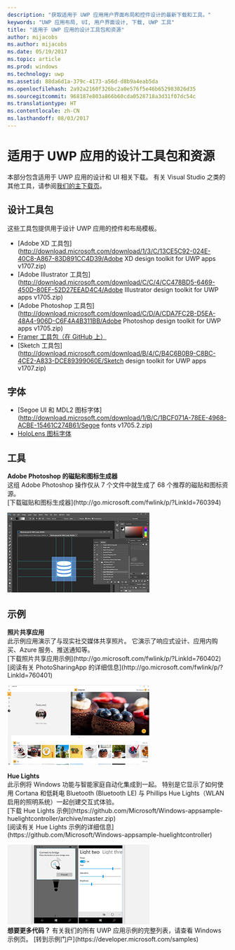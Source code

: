 ```yaml
---
description: "获取适用于 UWP 应用用户界面布局和控件设计的最新下载和工具。"
keywords: "UWP 应用布局, UI, 用户界面设计, 下载, UWP 工具"
title: "适用于 UWP 应用的设计工具包和资源"
author: mijacobs
ms.author: mijacobs
ms.date: 05/19/2017
ms.topic: article
ms.prod: windows
ms.technology: uwp
ms.assetid: 88da6d1a-379c-4173-a56d-d8b9a4eab5da
ms.openlocfilehash: 2a92a2160f326bc2a0e576f5e46b652983026d35
ms.sourcegitcommit: 968187e803a866b60cda0528718a3d31f07dc54c
ms.translationtype: HT
ms.contentlocale: zh-CN
ms.lasthandoff: 08/03/2017
---
```

# <a name="design-toolkits-and-resources-for-uwp-apps"></a>适用于 UWP 应用的设计工具包和资源
<link rel="stylesheet" href="https://az835927.vo.msecnd.net/sites/uwp/Resources/css/custom.css"> 

本部分包含适用于 UWP 应用的设计和 UI 相关下载。 有关 Visual Studio 之类的其他工具，请参阅[我们的主下载页](https://developer.microsoft.com/downloads)。 


## <a name="design-toolkits"></a>设计工具包

这些工具包提供用于设计 UWP 应用的控件和布局模板。

* [Adobe XD 工具包](http://download.microsoft.com/download/1/3/C/13CE5C92-024E-40C8-A867-83D891CC4D39/Adobe XD design toolkit for UWP apps v1707.zip)
* [Adobe Illustrator 工具包](http://download.microsoft.com/download/C/C/4/CC478BD5-6469-450D-80EF-52D27EEAD4C4/Adobe Illustrator design toolkit for UWP apps v1705.zip)
* [Adobe Photoshop 工具包](http://download.microsoft.com/download/C/D/A/CDA7FC2B-D5EA-48A4-906D-C6F4A4B311BB/Adobe Photoshop design toolkit for UWP apps v1705.zip)
* [Framer 工具包（在 GitHub 上）](https://github.com/Microsoft/windows-framer-toolkit)
* [Sketch 工具包](http://download.microsoft.com/download/B/4/C/B4C6B0B9-C8BC-4CE2-A833-DCE89399060E/Sketch design toolkit for UWP apps v1707.zip)

## <a name="fonts"></a>字体

* [Segoe UI 和 MDL2 图标字体](http://download.microsoft.com/download/1/B/C/1BCF071A-78EE-4968-ACBE-15461C274B61/Segoe fonts v1705.2.zip)
* [HoloLens 图标字体](http://download.microsoft.com/download/3/8/D/38D659E2-4B9C-413A-B2E7-1956181DC427/Hololens-font-v1705.zip)

## <a name="tools"></a>工具

<div class="side-by-side">
<div class="side-by-side-content">
  <div class="side-by-side-content-left">
            <p><b>Adobe Photoshop 的磁贴和图标生成器</b><br/>
这组 Adobe Photoshop 操作仅从 7 个文件中就生成了 68 个推荐的磁贴和图标资源。 <br/>[下载磁贴和图标生成器](http://go.microsoft.com/fwlink/p/?LinkId=760394)</p>    
  </div>
  <div class="side-by-side-content-right">
<a href="http://go.microsoft.com/fwlink/p/?LinkId=760394"><img src="images/tile-icon-generator.png" alt="Download the tile and icon generator" /></a>
  </div>
</div>
</div>


## <a name="samples"></a>示例

<div class="side-by-side">
<div class="side-by-side-content">
  <div class="side-by-side-content-left">
            <p><b>照片共享应用</b> <br/>
此示例应用演示了与现实社交媒体共享照片。 它演示了响应式设计、应用内购买、Azure 服务、推送通知等。 <br/>[下载照片共享应用示例](http://go.microsoft.com/fwlink/p/?LinkId=760402)<br/>[阅读有关 PhotoSharingApp 的详细信息](http://go.microsoft.com/fwlink/p/?LinkId=760401)</p>    
  </div>
  <div class="side-by-side-content-right">
<a href="http://go.microsoft.com/fwlink/p/?LinkId=760402"><img src="images/photo-sharing.png" alt="Download the Photo sharing app sample" /></a>
  </div>
</div>
</div>

<div class="side-by-side">
<div class="side-by-side-content">
  <div class="side-by-side-content-left">
            <p><b>Hue Lights </b><br/>
此示例将 Windows 功能与智能家庭自动化集成到一起。 特别是它显示了如何使用 Cortana 和低耗电 Bluetooth (Bluetooth LE) 与 Phillips Hue Lights（WLAN 启用的照明系统）一起创建交互式体验。 <br/>[下载 Hue Lights 示例](https://github.com/Microsoft/Windows-appsample-huelightcontroller/archive/master.zip)<br/>[阅读有关 Hue Lights 示例的详细信息](https://github.com/Microsoft/Windows-appsample-huelightcontroller)</p>    
  </div>
  <div class="side-by-side-content-right">
<a href="https://github.com/Microsoft/Windows-appsample-huelightcontroller/archive/master.zip"><img src="images/hue-lights.png" alt="Download the Hue Lights sample" /></a>
  </div>
</div>
</div>
<b>想要更多代码？</b> 有关我们的所有 UWP 应用示例的完整列表，请查看 Windows 示例页。 [转到示例门户](https://developer.microsoft.com/samples)